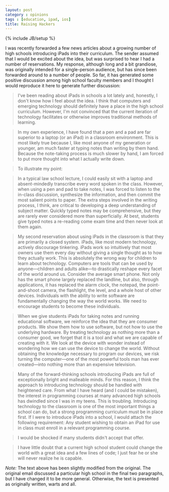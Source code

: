 ```yaml
---
layout: post
category : opinions
tags : [education, ipad, ios]
title: Raising Hackers
---
```

{% include JB/setup %}

I was recently forwarded a few news articles about a growing number of high schools introducing iPads into their curriculum. The sender assumed that I would be excited about the idea, but was surprised to hear I had a number of reservations. My response, although long and a bit grandiose, was originally intended for a single-person audience, but has since been forwarded around to a number of people. So far, it has generated some positive discussion among high school faculty members and I thought I would reproduce it here to generate further discussion:

>I've been reading about iPads in schools a lot lately and, honestly, I don't know how I feel about the idea. I think that computers and emerging technology should definitely have a place in the high school curriculum. However, I'm not convinced that the current iteration of technology facilitates or otherwise improves traditional methods of learning.

>In my own experience, I have found that a pen and a pad are far superior to a laptop (or an iPad) in a classroom environment. This is most likely true because I, like most anyone of my generation or younger, am much faster at typing notes than writing by them hand. Because the note-taking process is much slower by hand, I am forced to put more thought into what I actually write down.

>To illustrate my point:

>In a typical law school lecture, I could easily sit with a laptop and absent-mindedly transcribe every word spoken in the class. However, when using a pen and pad to take notes, I was forced to listen to the in-class discussion, synthesize the information, and then commit the most salient points to paper. The extra steps involved in the writing process, I think, are critical to developing a deep understanding of subject matter. Quickly typed notes may be comprehensive, but they are rarely ever considered more than superficially. At best, students give typed notes a re-reading come exam time and then never look at them again.

>My second reservation about using iPads in the classroom is that they are primarily a closed system. iPads, like most modern technology, actively discourage tinkering. iPads work so intuitively that most owners use them every day without giving a single thought as to how they actually work. This is absolutely the wrong way for children to learn about technology. Computers are tools that can be used by anyone&mdash;children and adults alike&mdash;to drastically reshape every facet of the world around us. Consider the average smart phone. Not only has the smart phone largely replaced the landline, but also, through applications, it has replaced the alarm clock, the notepad, the point-and-shoot camera, the flashlight, the level, and a whole host of other devices. Individuals with the ability to write software are fundamentally changing the way the world works. We need to encourage students to become these individuals.

>When we give students iPads for taking notes and running educational software, we reinforce the idea that they are consumer products. We show them how to use software, but not how to use the underlying hardware. By treating technology as nothing more than a consumer good, we forget that it is a tool and what we are capable of creating  with it. We look at the device with wonder instead of wondering how we can use the device to change the world. Without obtaining the  knowledge necessary to program our devices, we risk turning the computer&mdash;one of the most powerful tools man has ever created&mdash;into nothing more than an expensive television.

>Many of the forward-thinking schools introducing iPads are full of exceptionally bright and malleable minds. For this reason, I think the approach to introducing technology should be handled with heightened care. From what I have heard (and I could be mistaken), the interest in programming courses at many advanced high schools has  dwindled since I was in my teens. This is troubling. Introducing technology to the classroom is one of the most important things a school can do, but a strong programming curriculum must be in place first. If I were to introduce iPads into a school, I would attach the following requirement: Any student wishing to obtain an iPad for use in class must enroll in a relevant programming course.

>I would be shocked if many students didn't accept that offer.

>I have little doubt that a current high school student could change the world with a great idea and a few lines of code; I just fear he or she will never realize he is capable.

*Note:* The text above has been slightly modified from the original. The original email discussed a particular high school in the final two paragraphs, but I have changed it to be more general. Otherwise, the text is presented as originally written, warts and all.